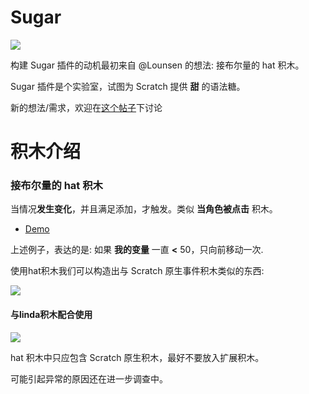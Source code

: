 # Sugar

![](/img/sugar_bar.jpeg)

构建 Sugar 插件的动机最初来自 @Lounsen 的想法: 接布尔量的 hat 积木。

Sugar 插件是个实验室，试图为 Scratch 提供 **甜** 的语法糖。

新的想法/需求，欢迎在[这个帖子](https://discuss.codelab.club/t/topic/169)下讨论

# 积木介绍

### 接布尔量的 hat 积木
当情况**发生变化**，并且满足添加，才触发。类似 **当角色被点击** 积木。

-   [Demo](https://scratch-beta.codelab.club/?sb3url=https://adapter.codelab.club/sb3/Scratch-when-true.sb3)

<!--除非情况发生变化，否则只触发 **一次** .-->

上述例子，表达的是: 如果 **我的变量** 一直 **<** 50，只向前移动一次.

使用hat积木我们可以构造出与 Scratch 原生事件积木类似的东西:

![](/img/be0f690d69bb72e95916eb2fdc722839.png)

#### 与linda积木配合使用
![](/img/hat-linda.png)

hat 积木中只应包含 Scratch 原生积木，最好不要放入扩展积木。

可能引起异常的原因还在进一步调查中。
